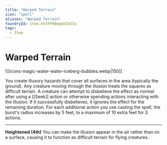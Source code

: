 ```yaml
---
title: "Warped Terrain"
icon: "spell"
aliases: "Warped Terrain"
foundryId: Item.khTFPHBmqmXImZ3u
tags:
  - Item
---
```


# Warped Terrain
![[icons-magic-water-water-iceberg-bubbles.webp|150]]

You create illusory hazards that cover all surfaces in the area (typically the ground). Any creature moving through the illusion treats the squares as difficult terrain. A creature can attempt to disbelieve the effect as normal after using a [[Seek]] action or otherwise spending actions interacting with the illusion. If it successfully disbelieves, it ignores the effect for the remaining duration. For each additional action you use casting the spell, the burst's radius increases by 5 feet, to a maximum of 10 extra feet for 3 actions.

* * *

**Heightened (4th)** You can make the illusion appear in the air rather than on a surface, causing it to function as difficult terrain for flying creatures.
